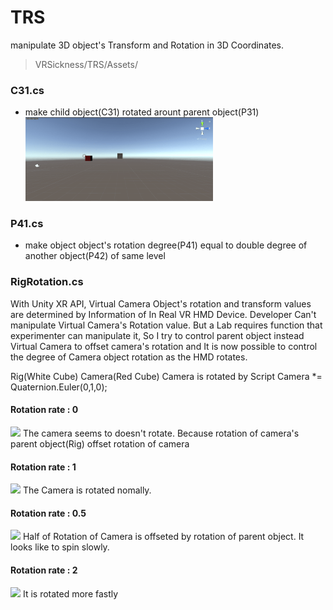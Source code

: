 # TRS
manipulate 3D object's Transform and Rotation in 3D Coordinates.

> VRSickness/TRS/Assets/

### C31.cs  
* make child object(C31) rotated arount parent object(P31)  
	<img src = "Res/C31.gif" width = "300"/>
    
### P41.cs
* make object object's rotation degree(P41) equal to double degree of another object(P42) of same level

### RigRotation.cs  
 With Unity XR API, Virtual Camera Object's rotation and transform values are determined by Information of In Real VR HMD Device. Developer Can't manipulate Virtual Camera's Rotation value. But a Lab requires function that experimenter can manipulate it, So I try to control parent object instead Virtual Camera to offset camera's rotation and It is now possible to control the degree of Camera object rotation as the HMD rotates.

Rig(White Cube)
	Camera(Red Cube)
Camera is rotated by Script
	Camera *= Quaternion.Euler(0,1,0);
#### Rotation rate : 0
<img src = "Res/RigRotation_0" width = "300" />
The camera seems to doesn't rotate. Because rotation of camera's parent object(Rig) offset rotation of camera


#### Rotation rate : 1
<img src = "Res/RigRotation_1" width = "300" />
The Camera is rotated nomally.

#### Rotation rate : 0.5
<img src = "Res/RigRotation_05" width = "300" />
Half of Rotation of Camera is offseted by rotation of parent object. It looks like to spin slowly.

#### Rotation rate : 2
 <img src = "Res/RigRotation_2" width = "300" />
 It is rotated more fastly

 
 